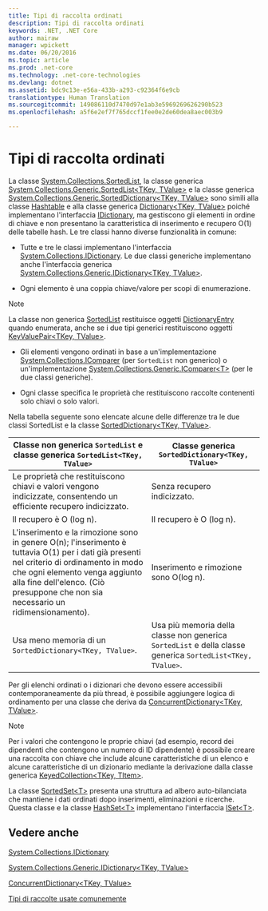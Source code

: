 ```yaml
---
title: Tipi di raccolta ordinati
description: Tipi di raccolta ordinati
keywords: .NET, .NET Core
author: mairaw
manager: wpickett
ms.date: 06/20/2016
ms.topic: article
ms.prod: .net-core
ms.technology: .net-core-technologies
ms.devlang: dotnet
ms.assetid: bdc9c13e-e56a-433b-a293-c92364f6e9cb
translationtype: Human Translation
ms.sourcegitcommit: 149086110d7470d97e1ab3e5969269626290b523
ms.openlocfilehash: a5f6e2ef7f765dccf1fee0e2de60dea8aec003b9

---
```


# <a name="sorted-collection-types"></a>Tipi di raccolta ordinati  
 
 La classe [System.Collections.SortedList](https://docs.microsoft.com/dotnet/core/api/System.Collections.SortedList), la classe generica [System.Collections.Generic.SortedList&lt;TKey, TValue&gt;](https://docs.microsoft.com/dotnet/core/api/System.Collections.Generic.SortedList-2) e la classe generica [System.Collections.Generic.SortedDictionary&lt;TKey, TValue&gt;](https://docs.microsoft.com/dotnet/core/api/System.Collections.Generic.SortedDictionary-2) sono simili alla classe [Hashtable](https://docs.microsoft.com/dotnet/core/api/System.Collections.Hashtable) e alla classe generica [Dictionary&lt;TKey, TValue&gt;](https://docs.microsoft.com/dotnet/core/api/System.Collections.Generic.Dictionary-2) poiché implementano l'interfaccia [IDictionary](https://docs.microsoft.com/dotnet/core/api/System.Collections.IDictionary), ma gestiscono gli elementi in ordine di chiave e non presentano la caratteristica di inserimento e recupero O(1) delle tabelle hash. Le tre classi hanno diverse funzionalità in comune:  

 *   Tutte e tre le classi implementano l'interfaccia [System.Collections.IDictionary](https://docs.microsoft.com/dotnet/core/api/System.Collections.IDictionary). Le due classi generiche implementano anche l'interfaccia generica [System.Collections.Generic.IDictionary&lt;TKey, TValue&gt;](https://docs.microsoft.com/dotnet/core/api/System.Collections.Generic.IDictionary-2).  
 
 *   Ogni elemento è una coppia chiave/valore per scopi di enumerazione.   
  
> [!NOTE]  
> La classe non generica [SortedList](https://docs.microsoft.com/dotnet/core/api/System.Collections.SortedList) restituisce oggetti [DictionaryEntry](https://docs.microsoft.com/dotnet/core/api/System.Collections.DictionaryEntry) quando enumerata, anche se i due tipi generici restituiscono oggetti [KeyValuePair&lt;TKey, TValue&gt;](https://docs.microsoft.com/dotnet/core/api/System.Collections.Generic.KeyValuePair-2).  
   
*   Gli elementi vengono ordinati in base a un'implementazione [System.Collections.IComparer](https://docs.microsoft.com/dotnet/core/api/System.Collections.IComparer) (per `SortedList` non generico) o un'implementazione [System.Collections.Generic.IComparer&lt;T&gt;](https://docs.microsoft.com/dotnet/core/api/System.Collections.Generic.IComparer-1) (per le due classi generiche).  
   
 *   Ogni classe specifica le proprietà che restituiscono raccolte contenenti solo chiavi o solo valori.  
   
Nella tabella seguente sono elencate alcune delle differenze tra le due classi SortedList e la classe [SortedDictionary<TKey, TValue>](https://docs.microsoft.com/dotnet/core/api/System.Collections.Generic.SortedDictionary-2).  
   
 Classe non generica `SortedList` e classe generica `SortedList<TKey, TValue>` | Classe generica `SortedDictionary<TKey, TValue>`  
 --------------------------------------------------------------------------------- | ------------------------------  
 Le proprietà che restituiscono chiavi e valori vengono indicizzate, consentendo un efficiente recupero indicizzato. | Senza recupero indicizzato.  
 Il recupero è O (log n). | Il recupero è O (log n).  
 L'inserimento e la rimozione sono in genere O(n); l'inserimento è tuttavia O(1) per i dati già presenti nel criterio di ordinamento in modo che ogni elemento venga aggiunto alla fine dell'elenco. (Ciò presuppone che non sia necessario un ridimensionamento). | Inserimento e rimozione sono O(log n).  
 Usa meno memoria di un `SortedDictionary<TKey, TValue>`. | Usa più memoria della classe non generica `SortedList` e della classe generica `SortedList<TKey, TValue>`.  
  
 Per gli elenchi ordinati o i dizionari che devono essere accessibili contemporaneamente da più thread, è possibile aggiungere logica di ordinamento per una classe che deriva da [ConcurrentDictionary&lt;TKey, TValue&gt;](https://docs.microsoft.com/dotnet/core/api/System.Collections.Concurrent.ConcurrentDictionary-2).  
  
 > [!NOTE]  
 > Per i valori che contengono le proprie chiavi (ad esempio, record dei dipendenti che contengono un numero di ID dipendente) è possibile creare una raccolta con chiave che include alcune caratteristiche di un elenco e alcune caratteristiche di un dizionario mediante la derivazione dalla classe generica [KeyedCollection&lt;TKey, TItem&gt;]().  
   
 La classe [SortedSet&lt;T&gt;](https://docs.microsoft.com/dotnet/core/api/System.Collections.Generic.SortedSet-1) presenta una struttura ad albero auto-bilanciata che mantiene i dati ordinati dopo inserimenti, eliminazioni e ricerche. Questa classe e la classe [HashSet&lt;T&gt;](https://docs.microsoft.com/dotnet/core/api/System.Collections.Generic.HashSet-1) implementano l'interfaccia [ISet&lt;T&gt;](https://docs.microsoft.com/dotnet/core/api/System.Collections.Generic.ISet-1).  
   
## <a name="see-also"></a>Vedere anche  
  
[System.Collections.IDictionary](https://docs.microsoft.com/dotnet/core/api/System.Collections.IDictionary)  
   
[System.Collections.Generic.IDictionary&lt;TKey, TValue&gt;](https://docs.microsoft.com/dotnet/core/api/System.Collections.Generic.IDictionary-2)  
   
[ConcurrentDictionary&lt;TKey, TValue&gt;](https://docs.microsoft.com/dotnet/core/api/System.Collections.Concurrent.ConcurrentDictionary-2)  
 
[Tipi di raccolte usate comunemente](commonly-used-collection-types.md) 



<!--HONumber=Nov16_HO1-->


